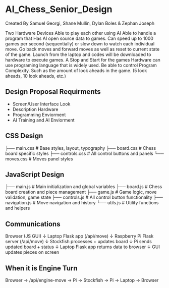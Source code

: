 # AI_Chess_Senior_Design
Created By Samuel Georgi, Shane Mullin, Dylan Boles & Zephan Joseph

Two Hardware Devices Able to play each other using AI
Able to handle a program that Has AI open source data to games.
Can speed up to 1000 games per second (sequentially) or slow down to watch each individual move. 
Go back moves and forward moves as well as reset to current state of the game. 
Launch from the laptop and codes will be downloaded to hardware to execute games. 
A Stop and Start for the games Hardware can use programing language that is widely used. 
Be able to control Program Complexity. Such as the amount of look aheads in the game. (5 look aheads, 10 look aheads, etc.)

## Design Proposal Requirments
- Screen/User Interface Look
- Description Hardware
- Programming Enviorment
- AI Training and AI Enviorment

## CSS Design
├── main.css          # Base styles, layout, typography
├── board.css         # Chess board specific styles
├── controls.css      # All control buttons and panels
└── moves.css         # Moves panel styles

## JavaScript Design
├── main.js           # Main initialization and global variables
├── board.js          # Chess board creation and piece management
├── game.js           # Game logic, move validation, game state
├── controls.js       # All control button functionality
├── navigation.js     # Move navigation and history
└── utils.js          # Utility functions and helpers

## Communications
Browser (JS GUI)
   ↓
Laptop Flask app (/api/move)
   ↓
Raspberry Pi Flask server (/api/move)
   ↓
Stockfish processes + updates board
   ↓
Pi sends updated board + status
   ↓
Laptop Flask app returns data to browser
   ↓
GUI updates pieces on screen

## When it is Engine Turn
Browser → /api/engine-move → Pi → Stockfish → Pi → Laptop → Browser
